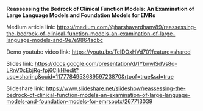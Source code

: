 **Reassessing the Bedrock of Clinical Function Models: An Examination of Large Language Models and Foundation Models for EMRs**

Medium article link: https://medium.com/@harshavardhanv89/reassessing-the-bedrock-of-clinical-function-models-an-examination-of-large-language-models-and-9e7e9864adbc

Demo youtube video link: https://youtu.be/TelDOxHVd70?feature=shared

Slides link: https://docs.google.com/presentation/d/1YbnwISdVs8q-LRnV0cEbjRg-fpj6CjkH/edit?usp=sharing&ouid=117778495368959723870&rtpof=true&sd=true

Slideshare link: https://www.slideshare.net/slideshow/reassessing-the-bedrock-of-clinical-function-models-an-examination-of-large-language-models-and-foundation-models-for-emrspptx/267713039
